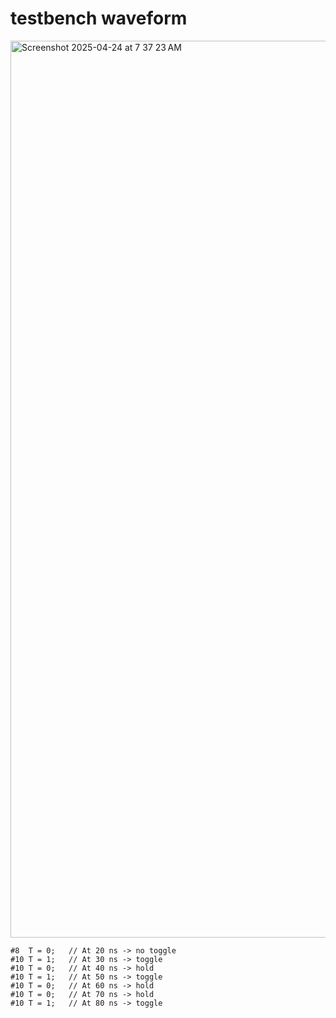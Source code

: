 # testbench waveform
<img width="1435" alt="Screenshot 2025-04-24 at 7 37 23 AM" src="https://github.com/user-attachments/assets/3a950b4f-766c-4074-8809-4f7a2c700e7d" />

    #8  T = 0;   // At 20 ns -> no toggle
    #10 T = 1;   // At 30 ns -> toggle
    #10 T = 0;   // At 40 ns -> hold
    #10 T = 1;   // At 50 ns -> toggle
    #10 T = 0;   // At 60 ns -> hold
    #10 T = 0;   // At 70 ns -> hold
    #10 T = 1;   // At 80 ns -> toggle
